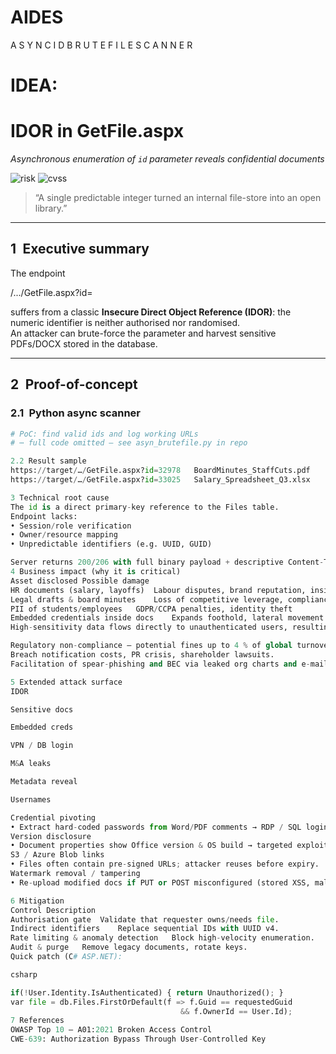 # AIDES
A S Y N C   I D   B R U T E F I L E   S C A N N E R

# IDEA:
# IDOR in **GetFile.aspx**  
_Asynchronous enumeration of `id` parameter reveals confidential documents_

![risk](https://img.shields.io/badge/Risk-Critical-red) ![cvss](https://img.shields.io/badge/CVSS-9.4%2F10-important)

> “A single predictable integer turned an internal file-store into an open library.”

---

## 1 Executive summary
The endpoint  

/.../GetFile.aspx?id=


suffers from a classic **Insecure Direct Object Reference (IDOR)**: the numeric identifier is neither authorised nor randomised.  
An attacker can brute-force the parameter and harvest sensitive PDFs/DOCX stored in the database.

---

## 2 Proof-of-concept

### 2.1 Python async scanner  
```python
# PoC: find valid ids and log working URLs
# ⋯ full code omitted – see asyn_brutefile.py in repo

2.2 Result sample
https://target/…/GetFile.aspx?id=32978   BoardMinutes_StaffCuts.pdf
https://target/…/GetFile.aspx?id=33025   Salary_Spreadsheet_Q3.xlsx

3 Technical root cause
The id is a direct primary-key reference to the Files table.
Endpoint lacks:
• Session/role verification
• Owner/resource mapping
• Unpredictable identifiers (e.g. UUID, GUID)

Server returns 200/206 with full binary payload + descriptive Content-Type.
4 Business impact (why it is critical)
Asset disclosed	Possible damage
HR documents (salary, layoffs)	Labour disputes, brand reputation, insider trade
Legal drafts & board minutes	Loss of competitive leverage, compliance fines
PII of students/employees	GDPR/CCPA penalties, identity theft
Embedded credentials inside docs	Expands foothold, lateral movement
High-sensitivity data flows directly to unauthenticated users, resulting in:

Regulatory non-compliance – potential fines up to 4 % of global turnover.
Breach notification costs, PR crisis, shareholder lawsuits.
Facilitation of spear-phishing and BEC via leaked org charts and e-mails.

5 Extended attack surface
IDOR

Sensitive docs

Embedded creds

VPN / DB login

M&A leaks

Metadata reveal

Usernames

Credential pivoting
• Extract hard-coded passwords from Word/PDF comments → RDP / SQL login.
Version disclosure
• Document properties show Office version & OS build → targeted exploit matching.
S3 / Azure Blob links
• Files often contain pre-signed URLs; attacker reuses before expiry.
Watermark removal / tampering
• Re-upload modified docs if PUT or POST misconfigured (stored XSS, malware).

6 Mitigation
Control	Description
Authorisation gate	Validate that requester owns/needs file.
Indirect identifiers	Replace sequential IDs with UUID v4.
Rate limiting & anomaly detection	Block high-velocity enumeration.
Audit & purge	Remove legacy documents, rotate keys.
Quick patch (C# ASP.NET):

csharp

if(!User.Identity.IsAuthenticated) { return Unauthorized(); }
var file = db.Files.FirstOrDefault(f => f.Guid == requestedGuid
                                      && f.OwnerId == User.Id);
7 References
OWASP Top 10 – A01:2021 Broken Access Control
CWE-639: Authorization Bypass Through User-Controlled Key
